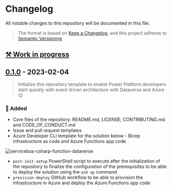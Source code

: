 # Changelog

All notable changes to this repository will be documented in this file.

> The format is based on [Keep a Changelog](https://keepachangelog.com/en/), and this project adheres to [Semantic Versioning](https://semver.org/spec/v2.0.0.html).

## [⚒ Work in progress]

<!-- ### 🔨 Fixed

- ...

### 🚀 Added

- ...

### 🤖 Changed

- ...

### ❌ Deleted

- ... -->

## [0.1.0] - 2023-02-04

> Initialize this repository template to enable Power Platform developers start quickly with event driven architecture with Dataverse and Azure 😊

### 🚀 Added

- Core files of the repository: README.md, LICENSE, CONTRIBUTING.md and CODE_OF_CONDUCT.md
- Issue and pull request templates
- Azure Developer CLI template for the solution below - Bicep infrastructure as code and Azure Functions app code

![servicebus-csharp-function-dataverse](https://user-images.githubusercontent.com/23240245/194187578-dd13f3d7-22bb-486e-a54c-1a8242cc5e7a.jpg)

- `post-init-setup` PowerShell script to execute after the initialization of the repository to finalize the configuration of the prerequisites to be able to deploy the solution using the `azd up` command
- `provision-deploy` GitHub workflow to be able to provision the infrastructure in Azure and deploy the Azure Functions app code

[⚒ Work in progress]: https://github.com/rpothin/servicebus-csharp-function-dataverse/compare/v0.1.0...HEAD
[0.1.0]: https://github.com/rpothin/servicebus-csharp-function-dataverse/releases/tag/v0.1.0